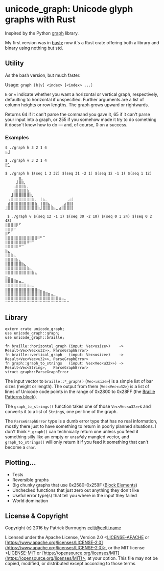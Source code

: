 # unicode_graph: Unicode glyph graphs with Rust
Inspired by the Python [graph](https://github.com/chrisbouchard/graph) library.

My first version was in [bash](https://github.com/Celti/graph.sh); now it's a Rust crate offering both a library and binary using nothing but std.

## Utility
As the bash version, but much faster.

Usage: `graph [h|v] <index> [<index> ...]`

`h` or `v` indicate whether you want a horizontal or vertical graph, respectively, defaulting to horizontal if unspecified. Further arguments are a list of column heights or row lengths. The graph grows upward or rightwards.

Returns 64 if it can't parse the command you gave it, 65 if it can't parse your input into a graph, or 255 if you somehow made it try to do something it doesn't know how to do — and, of course, 0 on a success.

### Examples
```
$ ./graph h 3 2 1 4
⣦⣸
```

```
$ ./graph v 3 2 1 4
⣟⣁
```

```
$ ./graph h $(seq 1 3 32) $(seq 31 -2 1) $(seq 12 -1 1) $(seq 1 12)
⠀⠀⠀⠀⠀⣶⡀⠀⠀⠀⠀⠀⠀⠀⠀⠀⠀⠀⠀⠀⠀⠀⠀⠀⠀⠀
⠀⠀⠀⠀⣸⣿⣷⡀⠀⠀⠀⠀⠀⠀⠀⠀⠀⠀⠀⠀⠀⠀⠀⠀⠀⠀
⠀⠀⠀⢠⣿⣿⣿⣷⡀⠀⠀⠀⠀⠀⠀⠀⠀⠀⠀⠀⠀⠀⠀⠀⠀⠀
⠀⠀⠀⣾⣿⣿⣿⣿⣷⡀⠀⠀⠀⠀⠀⠀⠀⠀⠀⠀⠀⠀⠀⠀⠀⠀
⠀⠀⣸⣿⣿⣿⣿⣿⣿⣷⡀⠀⠀⠀⠀⠀⠀⠀⠀⠀⠀⠀⠀⠀⠀⠀
⠀⢠⣿⣿⣿⣿⣿⣿⣿⣿⣷⡀⠀⢸⣦⡀⠀⠀⠀⠀⠀⠀⠀⢀⣴⡇
⠀⣾⣿⣿⣿⣿⣿⣿⣿⣿⣿⣷⡀⢸⣿⣿⣦⡀⠀⠀⠀⢀⣴⣿⣿⡇
⣸⣿⣿⣿⣿⣿⣿⣿⣿⣿⣿⣿⣷⣸⣿⣿⣿⣿⣦⣀⣴⣿⣿⣿⣿⡇
```

```
 $ ./graph v $(seq 12 -1 1) $(seq 30 -2 10) $(seq 0 1 24) $(seq 0 2 48)
⣿⣿⣿⣿⡿⠋⠀⠀⠀⠀⠀⠀⠀⠀⠀⠀⠀⠀⠀⠀⠀⠀⠀⠀
⣿⣿⡿⠋⠀⠀⠀⠀⠀⠀⠀⠀⠀⠀⠀⠀⠀⠀⠀⠀⠀⠀⠀⠀
⡿⠋⠀⠀⠀⠀⠀⠀⠀⠀⠀⠀⠀⠀⠀⠀⠀⠀⠀⠀⠀⠀⠀⠀
⣿⣿⣿⣿⣿⣿⣿⣿⣿⣿⣿⣿⠿⠛⠉⠀⠀⠀⠀⠀⠀⠀⠀⠀
⣿⣿⣿⣿⣿⣿⣿⣿⠿⠛⠉⠀⠀⠀⠀⠀⠀⠀⠀⠀⠀⠀⠀⠀
⠿⠿⠿⠿⠿⠛⠉⠀⠀⠀⠀⠀⠀⠀⠀⠀⠀⠀⠀⠀⠀⠀⠀⠀
⣷⣄⠀⠀⠀⠀⠀⠀⠀⠀⠀⠀⠀⠀⠀⠀⠀⠀⠀⠀⠀⠀⠀⠀
⣿⣿⣷⣄⠀⠀⠀⠀⠀⠀⠀⠀⠀⠀⠀⠀⠀⠀⠀⠀⠀⠀⠀⠀
⣿⣿⣿⣿⣷⣄⠀⠀⠀⠀⠀⠀⠀⠀⠀⠀⠀⠀⠀⠀⠀⠀⠀⠀
⣿⣿⣿⣿⣿⣿⣷⣄⠀⠀⠀⠀⠀⠀⠀⠀⠀⠀⠀⠀⠀⠀⠀⠀
⣿⣿⣿⣿⣿⣿⣿⣿⣷⣄⠀⠀⠀⠀⠀⠀⠀⠀⠀⠀⠀⠀⠀⠀
⣿⣿⣿⣿⣿⣿⣿⣿⣿⣿⣷⣄⠀⠀⠀⠀⠀⠀⠀⠀⠀⠀⠀⠀
⣶⣤⣀⠀⠀⠀⠀⠀⠀⠀⠀⠀⠀⠀⠀⠀⠀⠀⠀⠀⠀⠀⠀⠀
⣿⣿⣿⣿⣶⣤⣀⠀⠀⠀⠀⠀⠀⠀⠀⠀⠀⠀⠀⠀⠀⠀⠀⠀
⣿⣿⣿⣿⣿⣿⣿⣿⣶⣤⣀⠀⠀⠀⠀⠀⠀⠀⠀⠀⠀⠀⠀⠀
⣿⣿⣿⣿⣿⣿⣿⣿⣿⣿⣿⣿⣶⣤⣀⠀⠀⠀⠀⠀⠀⠀⠀⠀
⣿⣿⣿⣿⣿⣿⣿⣿⣿⣿⣿⣿⣿⣿⣿⣿⣶⣤⣀⠀⠀⠀⠀⠀
⣿⣿⣿⣿⣿⣿⣿⣿⣿⣿⣿⣿⣿⣿⣿⣿⣿⣿⣿⣿⣶⣤⣀⠀
⠉⠉⠉⠉⠉⠉⠉⠉⠉⠉⠉⠉⠉⠉⠉⠉⠉⠉⠉⠉⠉⠉⠉⠉
```

## Library
```
extern crate unicode_graph;
use unicode_graph::graph;
use unicode_graph::braille;
```

```
fn braille::horizontal_graph (input: Vec<usize>)    -> Result<Vec<Vec<u32>>, ParseGraphError>
fn braille::vertical_graph   (input: Vec<usize>)    -> Result<Vec<Vec<u32>>, ParseGraphError>
fn graph::graph_to_strings   (input: Vec<Vec<u32>>) -> Result<Vec<String>,   ParseGraphError>
struct graph::ParseGraphError
```

The input vector to `braille::*_graph()` (`Vec<usize>`) is a simple list of bar sizes (height or length). The output from them (`Vec<Vec<u32>`) is a list of lines of Unicode code points in the range of 0x2800 to 0x28FF (the [Braille Patterns block](http://unicode-table.com/en/blocks/braille-patterns/)).

The `graph_to_strings()` function takes one of those `Vec<Vec<u32>>`s and converts it to a list of `String`s, one per line of the graph.

The `ParseGraphError` type is a dumb error type that has no real information, mostly there just to have something to return in poorly planned situations. I don't think `*_graph()` can technically return one unless you feed it something silly like an empty or `unsafe`ly mangled vector, and `graph_to_strings()` will only return it if you feed it something that can't become a `char`.

## Plotting...
* Tests
* Reversible graphs
* Big chunky graphs that use 0x2580–0x259F ([Block Elements](http://unicode-table.com/en/blocks/block-elements/))
* Unchecked functions that just zero out anything they don't like
* Useful error type(s) that tell you where in the input they failed
* World domination

## License & Copyright
Copyright (c) 2016 by Patrick Burroughs <celti@celti.name>

Licensed under the Apache License, Version 2.0 <[LICENSE-APACHE](LICENSE-APACHE) or [https://www.apache.org/licenses/LICENSE-2.0](https://www.apache.org/licenses/LICENSE-2.0)>, or the MIT license <[LICENSE-MIT](LICENSE-MIT) or [https://opensource.org/licenses/MIT](https://opensource.org/licenses/MIT)>, at your option. This file may not be copied, modified, or distributed except according to those terms.
